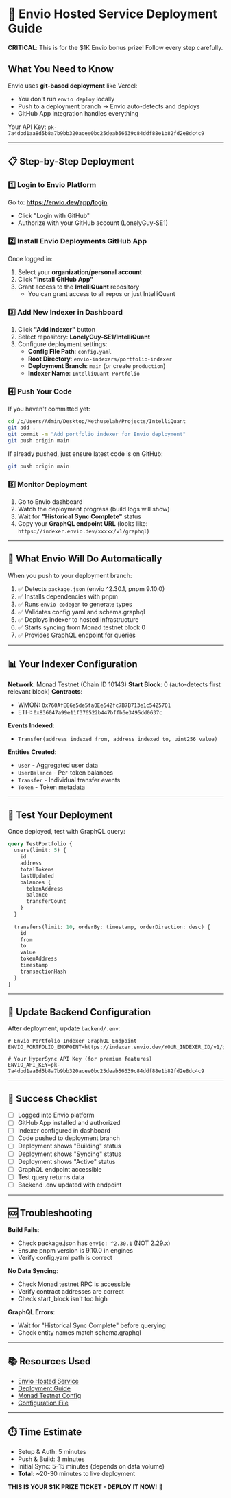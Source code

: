 # 🚀 Envio Hosted Service Deployment Guide

**CRITICAL**: This is for the $1K Envio bonus prize! Follow every step carefully.

## What You Need to Know

Envio uses **git-based deployment** like Vercel:
- You don't run `envio deploy` locally
- Push to a deployment branch → Envio auto-detects and deploys
- GitHub App integration handles everything

Your API Key: `pk-7a4dbd1aa8d5b8a7b9bb320acee0bc25deab56639c84ddf88e1b82fd2e8dc4c9`

---

## 📋 Step-by-Step Deployment

### 1️⃣ Login to Envio Platform

Go to: **https://envio.dev/app/login**

- Click "Login with GitHub"
- Authorize with your GitHub account (LonelyGuy-SE1)

### 2️⃣ Install Envio Deployments GitHub App

Once logged in:
1. Select your **organization/personal account**
2. Click **"Install GitHub App"**
3. Grant access to the **IntelliQuant** repository
   - You can grant access to all repos or just IntelliQuant

### 3️⃣ Add New Indexer in Dashboard

1. Click **"Add Indexer"** button
2. Select repository: **LonelyGuy-SE1/IntelliQuant**
3. Configure deployment settings:
   - **Config File Path**: `config.yaml`
   - **Root Directory**: `envio-indexers/portfolio-indexer`
   - **Deployment Branch**: `main` (or create `production`)
   - **Indexer Name**: `IntelliQuant Portfolio`

### 4️⃣ Push Your Code

If you haven't committed yet:

```bash
cd /c/Users/Admin/Desktop/Methuselah/Projects/IntelliQuant
git add .
git commit -m "Add portfolio indexer for Envio deployment"
git push origin main
```

If already pushed, just ensure latest code is on GitHub:

```bash
git push origin main
```

### 5️⃣ Monitor Deployment

1. Go to Envio dashboard
2. Watch the deployment progress (build logs will show)
3. Wait for **"Historical Sync Complete"** status
4. Copy your **GraphQL endpoint URL** (looks like: `https://indexer.envio.dev/xxxxx/v1/graphql`)

---

## 🔧 What Envio Will Do Automatically

When you push to your deployment branch:
1. ✅ Detects `package.json` (envio ^2.30.1, pnpm 9.10.0)
2. ✅ Installs dependencies with pnpm
3. ✅ Runs `envio codegen` to generate types
4. ✅ Validates config.yaml and schema.graphql
5. ✅ Deploys indexer to hosted infrastructure
6. ✅ Starts syncing from Monad testnet block 0
7. ✅ Provides GraphQL endpoint for queries

---

## 📊 Your Indexer Configuration

**Network**: Monad Testnet (Chain ID 10143)
**Start Block**: 0 (auto-detects first relevant block)
**Contracts**:
- WMON: `0x760AfE86e5de5fa0Ee542fc7B7B713e1c5425701`
- ETH: `0x836047a99e11f376522b447bffb6e3495dd0637c`

**Events Indexed**:
- `Transfer(address indexed from, address indexed to, uint256 value)`

**Entities Created**:
- `User` - Aggregated user data
- `UserBalance` - Per-token balances
- `Transfer` - Individual transfer events
- `Token` - Token metadata

---

## 🧪 Test Your Deployment

Once deployed, test with GraphQL query:

```graphql
query TestPortfolio {
  users(limit: 5) {
    id
    address
    totalTokens
    lastUpdated
    balances {
      tokenAddress
      balance
      transferCount
    }
  }
  
  transfers(limit: 10, orderBy: timestamp, orderDirection: desc) {
    id
    from
    to
    value
    tokenAddress
    timestamp
    transactionHash
  }
}
```

---

## 🔗 Update Backend Configuration

After deployment, update `backend/.env`:

```env
# Envio Portfolio Indexer GraphQL Endpoint
ENVIO_PORTFOLIO_ENDPOINT=https://indexer.envio.dev/YOUR_INDEXER_ID/v1/graphql

# Your HyperSync API Key (for premium features)
ENVIO_API_KEY=pk-7a4dbd1aa8d5b8a7b9bb320acee0bc25deab56639c84ddf88e1b82fd2e8dc4c9
```

---

## 🎯 Success Checklist

- [ ] Logged into Envio platform
- [ ] GitHub App installed and authorized
- [ ] Indexer configured in dashboard
- [ ] Code pushed to deployment branch
- [ ] Deployment shows "Building" status
- [ ] Deployment shows "Syncing" status
- [ ] Deployment shows "Active" status
- [ ] GraphQL endpoint accessible
- [ ] Test query returns data
- [ ] Backend .env updated with endpoint

---

## 🆘 Troubleshooting

**Build Fails**:
- Check package.json has `envio: ^2.30.1` (NOT 2.29.x)
- Ensure pnpm version is 9.10.0 in engines
- Verify config.yaml path is correct

**No Data Syncing**:
- Check Monad testnet RPC is accessible
- Verify contract addresses are correct
- Check start_block isn't too high

**GraphQL Errors**:
- Wait for "Historical Sync Complete" before querying
- Check entity names match schema.graphql

---

## 📚 Resources Used

- [Envio Hosted Service](https://docs.envio.dev/docs/HyperIndex/hosted-service)
- [Deployment Guide](https://docs.envio.dev/docs/HyperIndex/hosted-service-deployment)
- [Monad Testnet Config](https://docs.envio.dev/docs/HyperIndex/monad-testnet)
- [Configuration File](https://docs.envio.dev/docs/HyperIndex/configuration-file)

---

## ⏱️ Time Estimate

- Setup & Auth: 5 minutes
- Push & Build: 3 minutes
- Initial Sync: 5-15 minutes (depends on data volume)
- **Total**: ~20-30 minutes to live deployment

**THIS IS YOUR $1K PRIZE TICKET - DEPLOY IT NOW!** 🚀
